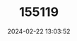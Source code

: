---
title: "155119"
category: "Odontesthes incisa"
draft: false
date: 2024-02-22 13:03:52
languages:
  English: ["Silverside"]
  Spanish; Castilian: ["Cornal", "Cornalito", "Laterino de Ojos Negros", "Pejerrey de Ojos Negros"]
  Portuguese: ["Mamarreis", "Peixe-rei"]
---